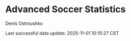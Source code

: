# Advanced Soccer Statistics
Denis Ostroushko

<!-- gfm -->

Last successful data update: 2025-11-01 10:15:27 CST

